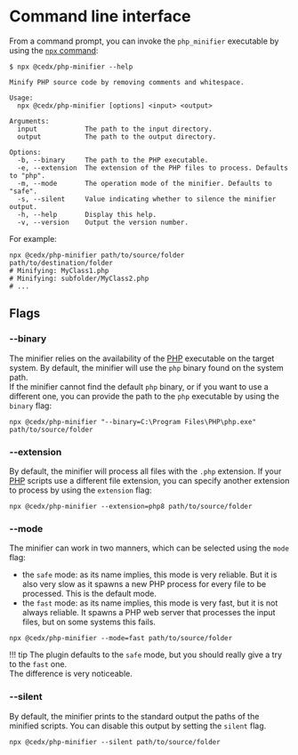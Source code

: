 # Command line interface
From a command prompt, you can invoke the `php_minifier` executable by using
the [`npx` command](https://docs.npmjs.com/cli/commands/npx):

```shell
$ npx @cedx/php-minifier --help

Minify PHP source code by removing comments and whitespace.

Usage:
  npx @cedx/php-minifier [options] <input> <output>

Arguments:
  input            The path to the input directory.
  output           The path to the output directory.

Options:
  -b, --binary     The path to the PHP executable.
  -e, --extension  The extension of the PHP files to process. Defaults to "php".
  -m, --mode       The operation mode of the minifier. Defaults to "safe".
  -s, --silent     Value indicating whether to silence the minifier output.
  -h, --help       Display this help.
  -v, --version    Output the version number.
```

For example:

```shell
npx @cedx/php-minifier path/to/source/folder path/to/destination/folder
# Minifying: MyClass1.php
# Minifying: subfolder/MyClass2.php
# ...
```

## Flags

### --binary
The minifier relies on the availability of the [PHP](https://www.php.net) executable on the target system. By default, the minifier will use the `php` binary found on the system path.  
If the minifier cannot find the default `php` binary, or if you want to use a different one, you can provide the path to the `php` executable by using the `binary` flag:

```shell
npx @cedx/php-minifier "--binary=C:\Program Files\PHP\php.exe" path/to/source/folder
```

### --extension
By default, the minifier will process all files with the `.php` extension. If your [PHP](https://www.php.net) scripts use a different file extension, you can specify another extension to process by using the `extension` flag:

```shell
npx @cedx/php-minifier --extension=php8 path/to/source/folder
```

### --mode
The minifier can work in two manners, which can be selected using the `mode` flag:

- the `safe` mode: as its name implies, this mode is very reliable. But it is also very slow as it spawns a new PHP process for every file to be processed. This is the default mode.
- the `fast` mode: as its name implies, this mode is very fast, but it is not always reliable. It spawns a PHP web server that processes the input files, but on some systems this fails.

```shell
npx @cedx/php-minifier --mode=fast path/to/source/folder
```

!!! tip
    The plugin defaults to the `safe` mode, but you should really give a try to the `fast` one.  
    The difference is very noticeable.

### --silent
By default, the minifier prints to the standard output the paths of the minified scripts. You can disable this output by setting the `silent` flag.

```shell
npx @cedx/php-minifier --silent path/to/source/folder
```
